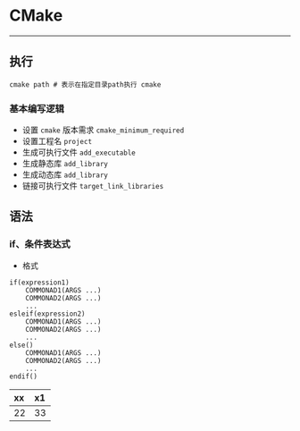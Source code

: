 # CMake
   
   
---

## 执行 
```
cmake path # 表示在指定目录path执行 cmake
```

### 基本编写逻辑
+ 设置 `cmake` 版本需求  `cmake_minimum_required`
+ 设置工程名  `project`
+ 生成可执行文件 `add_executable`
+ 生成静态库 `add_library`
+ 生成动态库 `add_library`
+ 链接可执行文件 `target_link_libraries`


## 语法

### if、条件表达式

+ 格式
```
if(expression1)
	COMMONAD1(ARGS ...)
	COMMONAD2(ARGS ...)	
	...
esleif(expression2)
	COMMONAD1(ARGS ...)
	COMMONAD2(ARGS ...)
	...
else()
	COMMONAD1(ARGS ...)
	COMMONAD2(ARGS ...)
	...
endif()
```


|xx|x1|
|:--|:--|
|22|33|

 